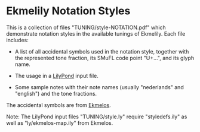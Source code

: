 Ekmelily Notation Styles
========================

This is a collection of files "TUNING/style-NOTATION.pdf" which demonstrate
notation styles in the available tunings of Ekmelily. Each file includes:

*   A list of all accidental symbols used in the notation style,
    together with the represented tone fraction,
    its SMuFL code point "U+...", and its glyph name.

*   The usage in a [LilyPond](http://lilypond.org/) input file.

*   Some sample notes with their note names (usually "nederlands" and
    "english") and the tone fractions.

The accidental symbols are from [Ekmelos](https://github.com/tr-igem/ekmelos).

Note: The LilyPond input files "TUNING/style.ly" require "styledefs.ily"
as well as "ly/ekmelos-map.ily" from Ekmelos.
